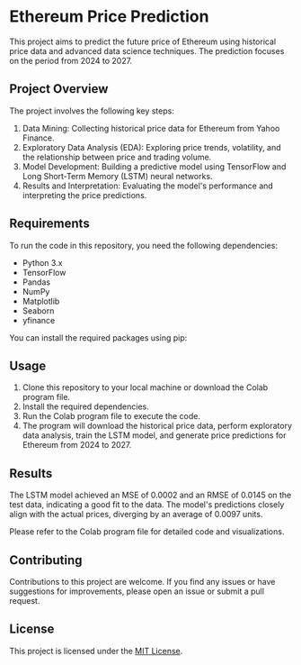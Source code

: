 # Ethereum Price Prediction

This project aims to predict the future price of Ethereum using historical price data and advanced data science techniques. The prediction focuses on the period from 2024 to 2027.

## Project Overview

The project involves the following key steps:

1. Data Mining: Collecting historical price data for Ethereum from Yahoo Finance.
2. Exploratory Data Analysis (EDA): Exploring price trends, volatility, and the relationship between price and trading volume.
3. Model Development: Building a predictive model using TensorFlow and Long Short-Term Memory (LSTM) neural networks.
4. Results and Interpretation: Evaluating the model's performance and interpreting the price predictions.

## Requirements

To run the code in this repository, you need the following dependencies:

- Python 3.x
- TensorFlow
- Pandas
- NumPy
- Matplotlib
- Seaborn
- yfinance

You can install the required packages using pip:

## Usage

1. Clone this repository to your local machine or download the Colab program file.
2. Install the required dependencies.
3. Run the Colab program file to execute the code.
4. The program will download the historical price data, perform exploratory data analysis, train the LSTM model, and generate price predictions for Ethereum from 2024 to 2027.

## Results

The LSTM model achieved an MSE of 0.0002 and an RMSE of 0.0145 on the test data, indicating a good fit to the data. The model's predictions closely align with the actual prices, diverging by an average of 0.0097 units.

Please refer to the Colab program file for detailed code and visualizations.

## Contributing

Contributions to this project are welcome. If you find any issues or have suggestions for improvements, please open an issue or submit a pull request.

## License

This project is licensed under the [MIT License](LICENSE).
